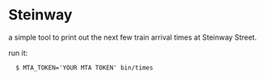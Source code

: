 # Steinway

a simple tool to print out the next few train arrival times at Steinway
Street.

run it:

```
  $ MTA_TOKEN='YOUR MTA TOKEN' bin/times
```
